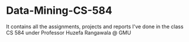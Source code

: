 # Data-Mining-CS-584
It contains all the assignments, projects and reports I've done in the class CS 584 under Professor Huzefa Rangawala @ GMU

